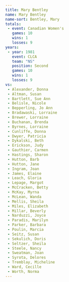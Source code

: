 ```yaml
---
title: Mary Bentley
name: Mary Bentley
name-sort: Bentley, Mary
totals:
 - event: Canadian Women's
   games: 10
   wins: 1
   losses: 9
years:
 - year: 1981
   event: CLCA
   team: "NS"
   position: Second
   games: 10
   wins: 1
   losses: 9
vs:
 - Alexander, Donna
 - Altman, Susan
 - Bartlett, Sue Ann
 - Belisle, Nicole
 - Bepperling, Jo Ann
 - Bradawaski, Lorraine
 - Brewer, Lorraine
 - Buchanan, Brenda
 - Byrnes, Lorraine
 - Cunliffe, Donna
 - Dwyer, Patricia
 - Dykalski, Beth
 - Erickson, Judy
 - Gauthier, Carmen
 - Hastings, Sharon
 - Hutton, Barb
 - Hutton, Jane
 - Ingram, Joan
 - James, Elaine
 - Leach, Gloria
 - Lepage, Margot
 - McCracken, Betty
 - McKay, Myrna
 - McLean, Wanda
 - Mellis, Sheila
 - Miles, Elizabeth
 - Millar, Beverly
 - Narduzzi, Joyce
 - Paradis, Marilyn
 - Parker, Barbara
 - Poulin, Marcia
 - Seitz, Susan
 - Sekulich, Doris
 - Seltzer, Sheila
 - Steele, Nancy
 - Sweatman, Joan
 - Syrota, Delores
 - Tremblay, Micheline
 - Ward, Cecille
 - Worth, Norma
---
```

